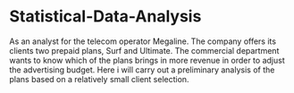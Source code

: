 # Statistical-Data-Analysis
As an analyst for the telecom operator Megaline. The company offers its clients two prepaid plans, Surf and Ultimate. The commercial department wants to know which of the plans brings in more revenue in order to adjust the advertising budget. Here i will carry out a preliminary analysis of the plans based on a relatively small client selection. 
